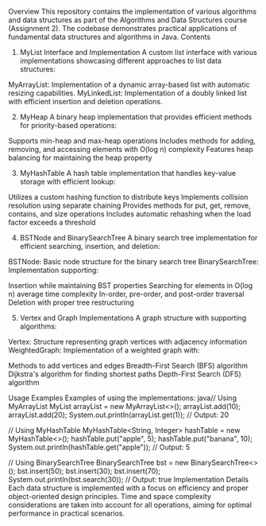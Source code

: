 Overview
This repository contains the implementation of various algorithms and data structures as part of the Algorithms and Data Structures course (Assignment 2). 
The codebase demonstrates practical applications of fundamental data structures and algorithms in Java.
Contents
1. MyList Interface and Implementation
A custom list interface with various implementations showcasing different approaches to list data structures:

MyArrayList: Implementation of a dynamic array-based list with automatic resizing capabilities.
MyLinkedList: Implementation of a doubly linked list with efficient insertion and deletion operations.

2. MyHeap
A binary heap implementation that provides efficient methods for priority-based operations:

Supports min-heap and max-heap operations
Includes methods for adding, removing, and accessing elements with O(log n) complexity
Features heap balancing for maintaining the heap property

3. MyHashTable
A hash table implementation that handles key-value storage with efficient lookup:

Utilizes a custom hashing function to distribute keys
Implements collision resolution using separate chaining
Provides methods for put, get, remove, contains, and size operations
Includes automatic rehashing when the load factor exceeds a threshold

4. BSTNode and BinarySearchTree
A binary search tree implementation for efficient searching, insertion, and deletion:

BSTNode: Basic node structure for the binary search tree
BinarySearchTree: Implementation supporting:

Insertion while maintaining BST properties
Searching for elements in O(log n) average time complexity
In-order, pre-order, and post-order traversal
Deletion with proper tree restructuring

5. Vertex and Graph Implementations
A graph structure with supporting algorithms:

Vertex: Structure representing graph vertices with adjacency information
WeightedGraph: Implementation of a weighted graph with:

Methods to add vertices and edges
Breadth-First Search (BFS) algorithm
Dijkstra's algorithm for finding shortest paths
Depth-First Search (DFS) algorithm

Usage Examples
Examples of using the implementations:
java// Using MyArrayList
MyList<Integer> arrayList = new MyArrayList<>();
arrayList.add(10);
arrayList.add(20);
System.out.println(arrayList.get(1)); // Output: 20

// Using MyHashTable
MyHashTable<String, Integer> hashTable = new MyHashTable<>();
hashTable.put("apple", 5);
hashTable.put("banana", 10);
System.out.println(hashTable.get("apple")); // Output: 5

// Using BinarySearchTree
BinarySearchTree<Integer> bst = new BinarySearchTree<>();
bst.insert(50);
bst.insert(30);
bst.insert(70);
System.out.println(bst.search(30)); // Output: true
Implementation Details
Each data structure is implemented with a focus on efficiency and proper object-oriented design principles. Time and space complexity considerations are taken into account for all operations, 
aiming for optimal performance in practical scenarios.
